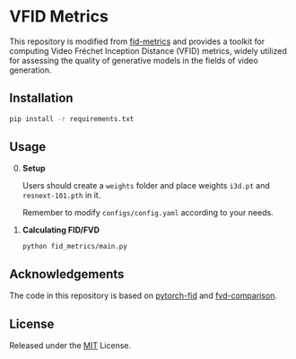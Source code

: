 # VFID Metrics

This repository is modified from [fid-metrics](https://github.com/npurson/fid-metrics) and provides a toolkit for computing Video Fréchet Inception Distance (VFID) metrics, widely utilized for assessing the quality of generative models in the fields of video generation.

## Installation

```bash
pip install -r requirements.txt
```

## Usage


0. **Setup**

    Users should create a `weights` folder and place weights `i3d.pt` and `resnext-101.pth` in it.
    
    Remember to modify `configs/config.yaml` according to your needs.

1. **Calculating FID/FVD**

    ```shell
    python fid_metrics/main.py
    ```

## Acknowledgements

The code in this repository is based on [pytorch-fid](https://github.com/mseitzer/pytorch-fid) and [fvd-comparison](https://github.com/universome/fvd-comparison).

## License

Released under the [MIT](LICENSE) License.
